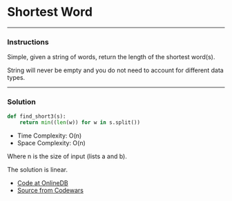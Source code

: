 # Shortest Word

---
### Instructions
Simple, given a string of words, return the length of the shortest word(s).

String will never be empty and you do not need to account for different data types.

---

### Solution

```py
def find_short3(s):
    return min((len(w)) for w in s.split())
```

* Time Complexity: O(n)
* Space Complexity: O(n) 

Where n is the size of input (lists a and b).

The solution is linear.


* [Code at OnlineDB](https://onlinegdb.com/uXIO_S5Y4)
* [Source from Codewars](https://www.codewars.com/kata/57cebe1dc6fdc20c57000ac9/train/python)

